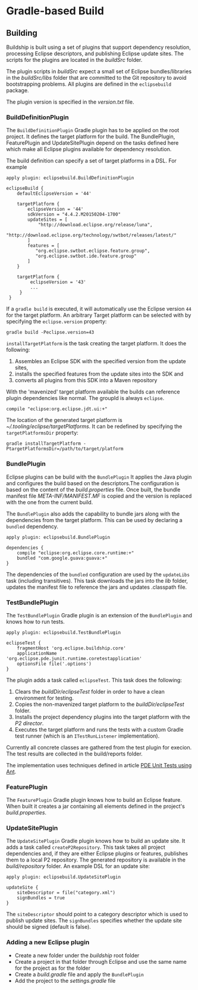 # Gradle-based Build

## Building

Buildship is built using a set of plugins that support dependency resolution, processing Eclipse descriptors, and
publishing Eclipse update sites. The scripts for the plugins are located in the _buildSrc_ folder.

The plugin scripts in _buildSrc_ expect a small set of Eclipse bundles/libraries in the
_buildSrc/libs_ folder that are committed to the Git repository to avoid bootstrapping problems. All
plugins are defined in the `eclipsebuild` package.

The plugin version is specified in the _version.txt_ file.

### BuildDefinitionPlugin

The `BuildDefinitionPlugin` Gradle plugin has to be applied on the root project. It defines the target platform for the build. 
The BundlePlugin, FeaturePlugin and UpdateSitePlugin depend on the tasks defined here which make all Eclipse plugins
available for dependency resolution.

The build definition can specify a set of target platforms in a DSL. For example

    apply plugin: eclipsebuild.BuildDefinitionPlugin

    eclipseBuild {
        defaultEclipseVersion = '44'
     
        targetPlatform {
            eclipseVersion = '44'
            sdkVersion = "4.4.2.M20150204-1700"
            updateSites = [
                "http://download.eclipse.org/release/luna",
                "http://download.eclipse.org/technology/swtbot/releases/latest/"
            ]
            features = [
               "org.eclipse.swtbot.eclipse.feature.group",
               "org.eclipse.swtbot.ide.feature.group"
            ]
        }
     
        targetPlatform {
             eclipseVersion = '43'
             ...
         }
     }

If a `gradle build` is executed, it will automatically use the Eclipse version `44` for the target platform. An arbitrary
Target platform can be selected with by specifying the `eclipse.version` property:
    
    gradle build -Peclipse.version=43
    
`installTargetPlatform` is the task creating the target platform. It does the following:

1. Assembles an Eclipse SDK with the specified version from the update sites,
2. installs the specified features from the update sites into the SDK and
3. converts all plugins from this SDK into a Maven repository

With the 'mavenized' target platform available the builds can reference plugin dependencies like normal. 
The groupId is always `eclipse`.

    compile "eclipse:org.eclipse.jdt.ui:+"

The location of the generated target platform is _~/.tooling/eclipse/targetPlatforms_. It can be redefined by specifying 
the `targetPlatformsDir` property:

    gradle installTargetPlatform -PtargetPlatformsDir=/path/to/target/platform


### BundlePlugin

Eclipse plugins can be build with the `BundlePlugin` It applies the Java plugin and configures the build based on
the descriptors.The configuration is based on the content of the _build.properties_ file. Once built, the bundle
manifest file _META-INF/MANIFEST.MF_ is copied and the version is replaced with the one from the current build.

The `BundlePlugin` also adds the capability to bundle jars along with the dependencies from the target platform.
This can be used by declaring a `bundled` dependency.

    apply plugin: eclipsebuild.BundlePlugin

    dependencies {
        compile "eclipse:org.eclipse.core.runtime:+"
        bundled "com.google.guava:guava:+"
    }

The dependencies of the `bundled` configuration are used by the `updateLibs` task (including transitives).
This task downloads the jars into the _lib_ folder, updates the manifest file to reference the jars and updates .classpath file.

### TestBundlePlugin

The `TestBundlePlugin` Gradle plugin is an extension of the `BundlePlugin` and knows how to run tests.

    apply plugin: eclipsebuild.TestBundlePlugin

    eclipseTest {
        fragmentHost 'org.eclipse.buildship.core'
        applicationName 'org.eclipse.pde.junit.runtime.coretestapplication'
        optionsFile file('.options')
    }

The plugin adds a task called `eclipseTest`. This task does the following:

1. Clears the _buildDir/eclipseTest_ folder in order to have a clean environment for testing.
2. Copies the non-mavenized target platform to the _buildDir/eclipseTest_ folder.
3. Installs the project dependency plugins into the target platform with the _P2 director_.
4. Executes the target platform and runs the tests with a custom Gradle test runner (which is an `ITestRunListener` implementation).

Currently all concrete classes are gathered from the test plugin for execion. The test results are collected in the build/reports folder.

The implementation uses techniques defined in article [PDE Unit Tests using Ant](http://www.eclipse.org/articles/article.php?file=Article-PDEJUnitAntAutomation/index.html).

### FeaturePlugin

The `FeaturePlugin` Gradle plugin knows how to build an Eclipse feature. When built it creates a jar containing all elements 
defined in the project's _build.properties_.

### UpdateSitePlugin

The `UpdateSitePlugin` Gradle plugin knows how to build an update site. It adds a task called `createP2Repository`. This task
takes all project dependencies and, if they are either Eclipse plugins or features, publishes them to a local P2 repository. The
generated repository is available in the _build/repository_ folder. An example DSL for an update site:

    apply plugin: eclipsebuild.UpdateSitePlugin

    updateSite {
        siteDescriptor = file("category.xml")
        signBundles = true
    }

The `siteDescriptor` should point to a category descriptor which is used to publish update sites. The `signBundles` specifies
whether the update site should be signed (default is false).

### Adding a new Eclipse plugin

* Create a new folder under the _buildship_ root folder
* Create a project in that folder through Eclipse and use the same name for the project as for the folder
* Create a _build.gradle_ file and apply the `BundlePlugin`
* Add the project to the _settings.gradle_ file
